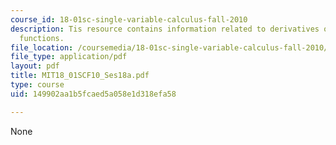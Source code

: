 ```yaml
---
course_id: 18-01sc-single-variable-calculus-fall-2010
description: Tis resource contains information related to derivatives of other exponential
  functions.
file_location: /coursemedia/18-01sc-single-variable-calculus-fall-2010/149902aa1b5fcaed5a058e1d318efa58_MIT18_01SCF10_Ses18a.pdf
file_type: application/pdf
layout: pdf
title: MIT18_01SCF10_Ses18a.pdf
type: course
uid: 149902aa1b5fcaed5a058e1d318efa58

---
```

None